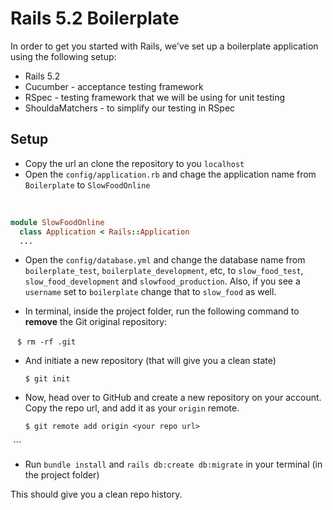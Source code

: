 # Rails 5.2 Boilerplate

In order to get you started with Rails, we've set up a boilerplate application using the following setup:
* Rails 5.2
* Cucumber - acceptance testing framework
* RSpec - testing framework that we will be using for unit testing
* ShouldaMatchers - to simplify our testing in RSpec


## Setup

* Copy the url an clone the repository to you `localhost`
* Open the `config/application.rb` and chage the application name from `Boilerplate` to `SlowFoodOnline` 

  
  ```ruby
  module SlowFoodOnline
    class Application < Rails::Application
    ...
 ```
 
* Open the `config/database.yml` and change the database name from `boilerplate_test`, `boilerplate_development`, etc, to `slow_food_test`, `slow_food_development` and `slowfood_production`. Also, if you see a `username` set to `boilerplate` change that to `slow_food` as well. 

* In terminal, inside the project folder, run the following command to **remove** the Git original repository: 

  ```
  $ rm -rf .git
  ```
  
* And initiate a new repository (that will give you a clean state)
 
  ```
  $ git init
  ```
 
* Now, head over to GitHub and create a new repository on your account. Copy the repo url, and add it as your `origin` remote.

  ```
  $ git remote add origin <your repo url>
  ```
* Run `bundle install` and `rails db:create db:migrate` in your terminal (in the project folder) 
  
This should give you a clean repo history.
